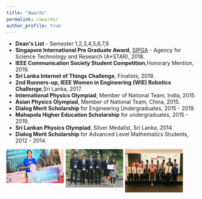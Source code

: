 ```yaml
---
title: "Awards"
permalink: /awards/
author_profile: true
---
```


* **Dean's List** - Semester 1,2,3,4,5,6,7,8
* **Singapore International Pre Graduate Award**, [SIPGA](https://www.a-star.edu.sg/Scholarships/for-undergraduate-studies/singapore-international-pre-graduate-award-(sipga)) - Agency for Science Technology and Research (A\*STAR), 2018.
* **IEEE Communication Society Student Competition**,Honorary Mention, 2019.
* **Sri Lanka Internet of Things Challenge**, Finalists, 2019.
* **2nd Runners-up, IEEE Women in Engineering (WIE) Robotics Challenge**,Sri Lanka, 2017.
* **International Physics Olympiad**, Member of National Team, India, 2015.
* **Asian Physics Olympiad**, Member of National Team, China, 2015.
* **Dialog Merit Scholarship** for Engineering Undergraduates, 2015 - 2019.
* **Mahapola Higher Education Scholarship** for undergraduates, 2015 - 2019.
* **Sri Lankan Physics Olympiad**, Silver Medalist, Sri Lanka, 2014
* **Dialog Merit Scholarship** for Advanced Level Mathematics Students, 2012 - 2014.


 

<img src="/images/WIE.jpg" style="float: left; width: 30%; margin-right: 1%; margin-bottom: 0.5em;">
<img src="/images/Olympiad.jpg" style="float: left; width: 30%; margin-right: 1%; margin-bottom: 0.5em;">
<img src="/images/Dialog.jpg" style="float: left; width: 30%; margin-right: 1%; margin-bottom: 0.5em;">


<p style="clear: both;">